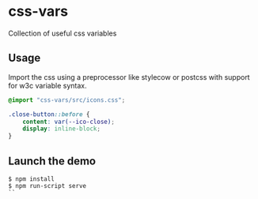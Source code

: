 # css-vars
Collection of useful css variables

## Usage

Import the css using a preprocessor like stylecow or postcss with support for w3c variable syntax.


```css
@import "css-vars/src/icons.css";

.close-button::before {
	content: var(--ico-close);
	display: inline-block;
}
```

## Launch the demo

```
$ npm install
$ npm run-script serve
``